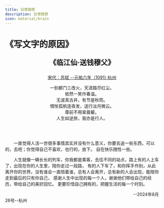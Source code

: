 ```yaml
---
title: 日常随想
description: 日常随想
icon: material/brain
---
```


# 《写文字的原因》
<p style="text-align: center;font-size: 23px;font-weight: bold;">
《临江仙·送钱穆父》
</p>

<p style="text-align: center">
<u>
宋代：苏轼
--元祐六年（1091）·杭州
</u>
</p>

<P style="text-align: center">
一别都门三改火，天涯踏尽红尘。<br>
依然一笑作春温。<br>
无波真古井，有节是秋筠。<br>
惆怅孤帆连夜发，送行淡月微云。<br>
尊前不用翠眉颦。<br>
人生如逆旅，我亦是行人。
</p>

<br><br>

<P style="text-indent:2em;">
一直觉得人活一世很多事情其实并没有什么意义，你要去追一些东西，可以的，去吧；你觉得自己不喜欢，也行的，放下。
自在快乐随性一些。
</p>

<P style="text-indent:2em;">
人生就像一辆长长的列车，你我都是乘客，去往不同的站点，路上有的人上车了，出现在你的人生里，陪你走过一段路，
有的人下车了，和你挥手作别，从此离开你的世界。没有谁会一直陪着谁，总有人会离开，总有新的人会出现，能陪你走到最后的只有你自己，
感谢人生中出现的每一个人，谢谢他们带给自己的经历，带给自己的美好回忆。
更要珍惜自己拥有的，把握生活的每一个时刻。
</p>

<p style="text-indent:30em;">--2024年8月26号--杭州</p>
